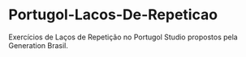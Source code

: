 # Portugol-Lacos-De-Repeticao
Exercícios de Laços de Repetição no Portugol Studio propostos pela Generation Brasil.
